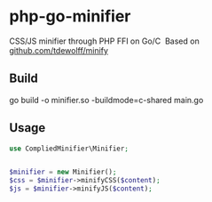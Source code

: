 # php-go-minifier
CSS/JS minifier through PHP FFI on Go/C&nbsp;
Based on [github.com/tdewolff/minify](https://github.com/tdewolff/minify)
## Build
go build -o minifier.so -buildmode=c-shared main.go
## Usage
```php
use CompliedMinifier\Minifier;


$minifier = new Minifier();
$css = $minifier->minifyCSS($content);
$js = $minifier->minifyJS($content);
```